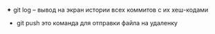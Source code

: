 ✦	git log – вывод на экран истории всех коммитов с их хеш-кодами

* git push это команда для отправки файла на удаленку
